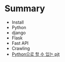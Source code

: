 # Summary

- Install
- Python
- django
- Flask
- Fast API
- Crawling
- [Python으로 할 수 있는 pjt](pjt-with-Python)

